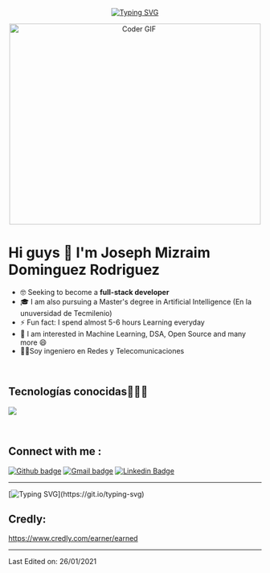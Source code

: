 <p align="center">
<a href="https://git.io/typing-svg"><img src="https://readme-typing-svg.demolab.com?font=Georgia&weight=800&pause=1000&size=33&color=042D5E&width=370&height=100&lines=Hi+%2C+I'm+Joseph+%F0%9F%91%8B" alt="Typing SVG" /></a>
</p>
 
<p align="center">

  <img src="https://media.giphy.com/media/SWoSkN6DxTszqIKEqv/giphy.gif" alt="Coder GIF" width="500" height="400">
  
</p>

# Hi guys 👋  I'm Joseph Mizraim Dominguez Rodriguez




- 🤓 Seeking to become a **full-stack developer**
- 🎓 I am also pursuing a Master's degree in Artificial Intelligence (En la unuversidad de Tecmilenio)
- ⚡  Fun fact: I spend almost 5-6 hours Learning everyday
- 👀 I am interested in Machine Learning, DSA, Open Source and many more 😄
- 👨‍🔧Soy ingeniero en Redes y Telecomunicaciones
 


<!--Intro end-->
  </p>
<br>

<h2 >Tecnologías conocidas👨🏻‍💻</h2>
<!--tech stack icons-->
<p align="left">
  <a href="https://skillicons.dev">
    <img src="https://skillicons.dev/icons?i=androidstudio,kotlin,flutter,react,javascript,php,matlab,mongodb,dart,nginx,npm,tensorflow,threejs,windows,yarn,py,arduino,tailwind,css,html,js,nodejs,mysql,sqlite,firebase,gtk,git,github,docker,materialui,postman,vue,next,vscode,bash,linux,ubuntu,kali linux,debian,ai,ps&perline=12" />
  </a>
</p>
<br>

<!--contact me -->
Connect with me :
----
[![Github badge](https://img.shields.io/badge/Solojosep05-100000?style=for-the-badge&logo=github&logoColor=white)](https://github.com/solojoseph05) [![Gmail badge](https://img.shields.io/badge/josep_mizraim@hotmail.com-c5221f?style=for-the-badge&logo=gmail&logoColor=white)](mailto:josep_mizraim@hotmail.com) [![Linkedin Badge](https://img.shields.io/badge/-Joseph_Dominguez-blue?style=flat-square&logo=Linkedin&logoColor=white&link=https://www.linkedin.com/in/joseph-mizraim-dom%C3%ADnguez-rodr%C3%ADguez-1837b21a6/)](https://www.linkedin.com/in/joseph-mizraim-dom%C3%ADnguez-rodr%C3%ADguez-1837b21a6/)

---

[![Typing SVG](https://readme-typing-svg.herokuapp.com?font=Ubuntu&color=%230EAA20&vCenter=true&lines=Thanks+for+visiting!+You're+welcome!)](https://git.io/typing-svg)


<!--credly-->
Credly:
----
https://www.credly.com/earner/earned



----


Last Edited on: 26/01/2021
